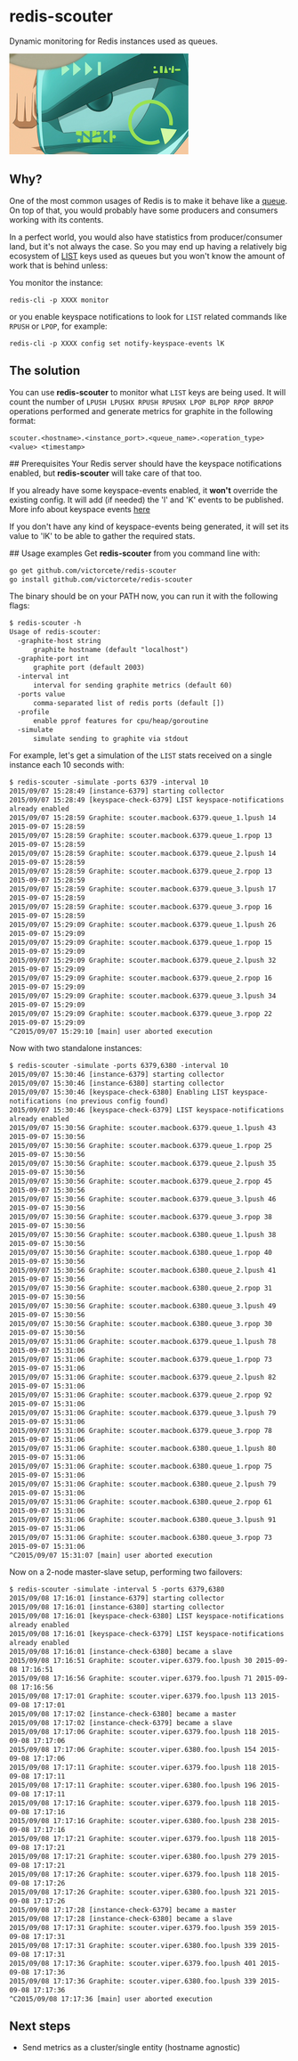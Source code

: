 # redis-scouter
Dynamic monitoring for Redis instances used as queues.

![alt text](https://raw.githubusercontent.com/victorcete/redis-scouter/master/img/Scouter.png "OMG it's a DBZ scouter!")

## Why?
One of the most common usages of Redis is to make it behave like a [queue](https://en.wikipedia.org/wiki/Queue_(abstract_data_type)). On top of that, you would probably have some producers and consumers working with its contents.

In a perfect world, you would also have statistics from producer/consumer land, but it's not always the case. So you may end up having a relatively big ecosystem of [LIST](http://redis.io/commands#list) keys used as queues but you won't know the amount of work that is behind unless:

You monitor the instance:
```
redis-cli -p XXXX monitor
``` 

or you enable keyspace notifications to look for `LIST` related commands like `RPUSH` or `LPOP`, for example:
```
redis-cli -p XXXX config set notify-keyspace-events lK
```

## The solution

You can use __redis-scouter__ to monitor what `LIST` keys are being used. It will count the number of `LPUSH LPUSHX RPUSH RPUSHX LPOP BLPOP RPOP BRPOP` operations performed and generate metrics for graphite in the following format:

```
scouter.<hostname>.<instance_port>.<queue_name>.<operation_type> <value> <timestamp>
```

## Prerequisites
Your Redis server should have the keyspace notifications enabled, but __redis-scouter__ will take care of that too.

If you already have some keyspace-events enabled, it __won't__ override the existing config. It will add (if needed) the 'l' and 'K' events to be published. More info about keyspace events [here](http://redis.io/topics/notifications)

If you don't have any kind of keyspace-events being generated, it will set its value to 'lK' to be able to gather the required stats.

## Usage examples
Get __redis-scouter__ from you command line with:
```
go get github.com/victorcete/redis-scouter
go install github.com/victorcete/redis-scouter
```

The binary should be on your PATH now, you can run it with the following flags:
```
$ redis-scouter -h
Usage of redis-scouter:
  -graphite-host string
      graphite hostname (default "localhost")
  -graphite-port int
      graphite port (default 2003)
  -interval int
      interval for sending graphite metrics (default 60)
  -ports value
      comma-separated list of redis ports (default [])
  -profile
      enable pprof features for cpu/heap/goroutine
  -simulate
      simulate sending to graphite via stdout
```

For example, let's get a simulation of the `LIST` stats received on a single instance each 10 seconds with:
```
$ redis-scouter -simulate -ports 6379 -interval 10
2015/09/07 15:28:49 [instance-6379] starting collector
2015/09/07 15:28:49 [keyspace-check-6379] LIST keyspace-notifications already enabled
2015/09/07 15:28:59 Graphite: scouter.macbook.6379.queue_1.lpush 14 2015-09-07 15:28:59
2015/09/07 15:28:59 Graphite: scouter.macbook.6379.queue_1.rpop 13 2015-09-07 15:28:59
2015/09/07 15:28:59 Graphite: scouter.macbook.6379.queue_2.lpush 14 2015-09-07 15:28:59
2015/09/07 15:28:59 Graphite: scouter.macbook.6379.queue_2.rpop 13 2015-09-07 15:28:59
2015/09/07 15:28:59 Graphite: scouter.macbook.6379.queue_3.lpush 17 2015-09-07 15:28:59
2015/09/07 15:28:59 Graphite: scouter.macbook.6379.queue_3.rpop 16 2015-09-07 15:28:59
2015/09/07 15:29:09 Graphite: scouter.macbook.6379.queue_1.lpush 26 2015-09-07 15:29:09
2015/09/07 15:29:09 Graphite: scouter.macbook.6379.queue_1.rpop 15 2015-09-07 15:29:09
2015/09/07 15:29:09 Graphite: scouter.macbook.6379.queue_2.lpush 32 2015-09-07 15:29:09
2015/09/07 15:29:09 Graphite: scouter.macbook.6379.queue_2.rpop 16 2015-09-07 15:29:09
2015/09/07 15:29:09 Graphite: scouter.macbook.6379.queue_3.lpush 34 2015-09-07 15:29:09
2015/09/07 15:29:09 Graphite: scouter.macbook.6379.queue_3.rpop 22 2015-09-07 15:29:09
^C2015/09/07 15:29:10 [main] user aborted execution
```

Now with two standalone instances:
```
$ redis-scouter -simulate -ports 6379,6380 -interval 10
2015/09/07 15:30:46 [instance-6379] starting collector
2015/09/07 15:30:46 [instance-6380] starting collector
2015/09/07 15:30:46 [keyspace-check-6380] Enabling LIST keyspace-notifications (no previous config found)
2015/09/07 15:30:46 [keyspace-check-6379] LIST keyspace-notifications already enabled
2015/09/07 15:30:56 Graphite: scouter.macbook.6379.queue_1.lpush 43 2015-09-07 15:30:56
2015/09/07 15:30:56 Graphite: scouter.macbook.6379.queue_1.rpop 25 2015-09-07 15:30:56
2015/09/07 15:30:56 Graphite: scouter.macbook.6379.queue_2.lpush 35 2015-09-07 15:30:56
2015/09/07 15:30:56 Graphite: scouter.macbook.6379.queue_2.rpop 45 2015-09-07 15:30:56
2015/09/07 15:30:56 Graphite: scouter.macbook.6379.queue_3.lpush 46 2015-09-07 15:30:56
2015/09/07 15:30:56 Graphite: scouter.macbook.6379.queue_3.rpop 38 2015-09-07 15:30:56
2015/09/07 15:30:56 Graphite: scouter.macbook.6380.queue_1.lpush 38 2015-09-07 15:30:56
2015/09/07 15:30:56 Graphite: scouter.macbook.6380.queue_1.rpop 40 2015-09-07 15:30:56
2015/09/07 15:30:56 Graphite: scouter.macbook.6380.queue_2.lpush 41 2015-09-07 15:30:56
2015/09/07 15:30:56 Graphite: scouter.macbook.6380.queue_2.rpop 31 2015-09-07 15:30:56
2015/09/07 15:30:56 Graphite: scouter.macbook.6380.queue_3.lpush 49 2015-09-07 15:30:56
2015/09/07 15:30:56 Graphite: scouter.macbook.6380.queue_3.rpop 30 2015-09-07 15:30:56
2015/09/07 15:31:06 Graphite: scouter.macbook.6379.queue_1.lpush 78 2015-09-07 15:31:06
2015/09/07 15:31:06 Graphite: scouter.macbook.6379.queue_1.rpop 73 2015-09-07 15:31:06
2015/09/07 15:31:06 Graphite: scouter.macbook.6379.queue_2.lpush 82 2015-09-07 15:31:06
2015/09/07 15:31:06 Graphite: scouter.macbook.6379.queue_2.rpop 92 2015-09-07 15:31:06
2015/09/07 15:31:06 Graphite: scouter.macbook.6379.queue_3.lpush 79 2015-09-07 15:31:06
2015/09/07 15:31:06 Graphite: scouter.macbook.6379.queue_3.rpop 78 2015-09-07 15:31:06
2015/09/07 15:31:06 Graphite: scouter.macbook.6380.queue_1.lpush 80 2015-09-07 15:31:06
2015/09/07 15:31:06 Graphite: scouter.macbook.6380.queue_1.rpop 75 2015-09-07 15:31:06
2015/09/07 15:31:06 Graphite: scouter.macbook.6380.queue_2.lpush 79 2015-09-07 15:31:06
2015/09/07 15:31:06 Graphite: scouter.macbook.6380.queue_2.rpop 61 2015-09-07 15:31:06
2015/09/07 15:31:06 Graphite: scouter.macbook.6380.queue_3.lpush 91 2015-09-07 15:31:06
2015/09/07 15:31:06 Graphite: scouter.macbook.6380.queue_3.rpop 73 2015-09-07 15:31:06
^C2015/09/07 15:31:07 [main] user aborted execution
```

Now on a 2-node master-slave setup, performing two failovers:
```
$ redis-scouter -simulate -interval 5 -ports 6379,6380
2015/09/08 17:16:01 [instance-6379] starting collector
2015/09/08 17:16:01 [instance-6380] starting collector
2015/09/08 17:16:01 [keyspace-check-6380] LIST keyspace-notifications already enabled
2015/09/08 17:16:01 [keyspace-check-6379] LIST keyspace-notifications already enabled
2015/09/08 17:16:01 [instance-check-6380] became a slave
2015/09/08 17:16:51 Graphite: scouter.viper.6379.foo.lpush 30 2015-09-08 17:16:51
2015/09/08 17:16:56 Graphite: scouter.viper.6379.foo.lpush 71 2015-09-08 17:16:56
2015/09/08 17:17:01 Graphite: scouter.viper.6379.foo.lpush 113 2015-09-08 17:17:01
2015/09/08 17:17:02 [instance-check-6380] became a master
2015/09/08 17:17:02 [instance-check-6379] became a slave
2015/09/08 17:17:06 Graphite: scouter.viper.6379.foo.lpush 118 2015-09-08 17:17:06
2015/09/08 17:17:06 Graphite: scouter.viper.6380.foo.lpush 154 2015-09-08 17:17:06
2015/09/08 17:17:11 Graphite: scouter.viper.6379.foo.lpush 118 2015-09-08 17:17:11
2015/09/08 17:17:11 Graphite: scouter.viper.6380.foo.lpush 196 2015-09-08 17:17:11
2015/09/08 17:17:16 Graphite: scouter.viper.6379.foo.lpush 118 2015-09-08 17:17:16
2015/09/08 17:17:16 Graphite: scouter.viper.6380.foo.lpush 238 2015-09-08 17:17:16
2015/09/08 17:17:21 Graphite: scouter.viper.6379.foo.lpush 118 2015-09-08 17:17:21
2015/09/08 17:17:21 Graphite: scouter.viper.6380.foo.lpush 279 2015-09-08 17:17:21
2015/09/08 17:17:26 Graphite: scouter.viper.6379.foo.lpush 118 2015-09-08 17:17:26
2015/09/08 17:17:26 Graphite: scouter.viper.6380.foo.lpush 321 2015-09-08 17:17:26
2015/09/08 17:17:28 [instance-check-6379] became a master
2015/09/08 17:17:28 [instance-check-6380] became a slave
2015/09/08 17:17:31 Graphite: scouter.viper.6379.foo.lpush 359 2015-09-08 17:17:31
2015/09/08 17:17:31 Graphite: scouter.viper.6380.foo.lpush 339 2015-09-08 17:17:31
2015/09/08 17:17:36 Graphite: scouter.viper.6379.foo.lpush 401 2015-09-08 17:17:36
2015/09/08 17:17:36 Graphite: scouter.viper.6380.foo.lpush 339 2015-09-08 17:17:36
^C2015/09/08 17:17:36 [main] user aborted execution
```

## Next steps
- Send metrics as a cluster/single entity (hostname agnostic)